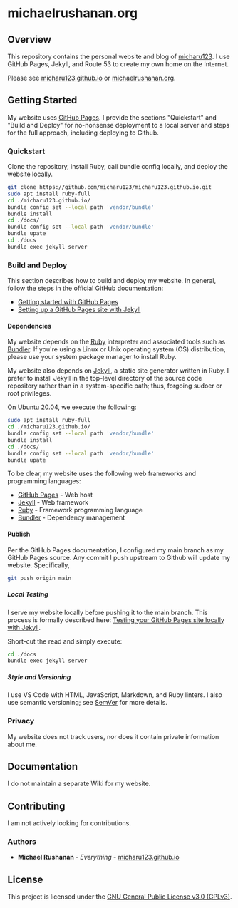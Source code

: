 # michaelrushanan.org

## Overview 

This repository contains the personal website and blog of [micharu123](https://github.com/micharu123). I use GitHub Pages, Jekyll, and Route 53 to create my own home on the Internet.

Please see [micharu123.github.io](micharu123.github.io) or [michaelrushanan.org](micharu123.github.io).

## Getting Started

My website uses [GitHub Pages](https://pages.github.com/). I provide the sections "Quickstart" and "Build and Deploy" for no-nonsense deployment to a local server and steps for the full approach, including deploying to Github.

### Quickstart

Clone the repository, install Ruby, call bundle config locally, and deploy the website locally.

```sh
git clone https://github.com/micharu123/micharu123.github.io.git
sudo apt install ruby-full
cd ./micharu123.github.io/
bundle config set --local path 'vendor/bundle'
bundle install
cd ./docs/
bundle config set --local path 'vendor/bundle'
bundle upate
cd ./docs
bundle exec jekyll server
```

### Build and Deploy

This section describes how to build and deploy my website. In general, follow the steps in the official GitHub documentation: 
* [Getting started with GitHub Pages](https://docs.github.com/en/github/working-with-github-pages/getting-started-with-github-pages)
* [Setting up a GitHub Pages site with Jekyll](https://docs.github.com/en/github/working-with-github-pages/creating-a-github-pages-site-with-jekyll) 

#### Dependencies

My website depends on the [Ruby](https://www.ruby-lang.org/en/) interpreter and associated tools such as [Bundler](https://bundler.io/). If you're using a Linux or Unix operating system (OS) distribution, please use your system package manager to install Ruby.

My website also depends on [Jekyll](https://jekyllrb.com/), a static site generator written in Ruby. I prefer to install Jekyll in the top-level directory of the source code repository rather than in a system-specific path; thus, forgoing sudoer or root privileges.

On Ubuntu 20.04, we execute the following:
```sh
sudo apt install ruby-full
cd ./micharu123.github.io/
bundle config set --local path 'vendor/bundle'
bundle install
cd ./docs/
bundle config set --local path 'vendor/bundle'
bundle upate
```

To be clear, my website uses the following web frameworks and programming languages:
* [GitHub Pages](https://github.com/) - Web host
* [Jekyll](https://jekyllrb.com/) - Web framework
* [Ruby](https://www.ruby-lang.org/en/) - Framework programming language
* [Bundler](https://bundler.io/) - Dependency management

#### Publish

Per the GitHub Pages documentation, I configured my main branch as my GitHub Pages source. Any commit I push upstream to Github will update my website. Specifically,
```sh
git push origin main
```

##### Local Testing

I serve my website locally before pushing it to the main branch. This process is formally described here: [Testing your GitHub Pages site locally with Jekyll](https://docs.github.com/en/github/working-with-github-pages/testing-your-github-pages-site-locally-with-jekyll).

Short-cut the read and simply execute:
```sh
cd ./docs
bundle exec jekyll server
```

##### Style and Versioning

I use VS Code with HTML, JavaScript, Markdown, and Ruby linters. I also use semantic versioning; see [SemVer](http://semver.org/) for more details.

### Privacy

My website does not track users, nor does it contain private information about me.

## Documentation

I do not maintain a separate Wiki for my website.

## Contributing

I am not actively looking for contributions.

### Authors

* **Michael Rushanan <micharu123>** - *Everything* - [micharu123.github.io](https://github.com/micharu123/micharu123.github.io)


## License

This project is licensed under the [GNU General Public License v3.0 (GPLv3)](LICENSE.md).
